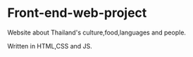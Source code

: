 # Front-end-web-project
 Website about Thailand's culture,food,languages and people.
 
 Written in HTML,CSS and JS.

